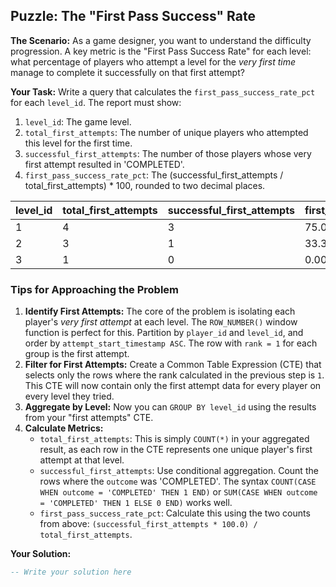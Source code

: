 ## Puzzle: The "First Pass Success" Rate

**The Scenario:** As a game designer, you want to understand the difficulty progression. A key metric is the "First Pass Success Rate" for each level: what percentage of players who attempt a level for the *very first time* manage to complete it successfully on that first attempt?

**Your Task:** Write a query that calculates the `first_pass_success_rate_pct` for each `level_id`. The report must show:

1. `level_id`: The game level.
2. `total_first_attempts`: The number of unique players who attempted this level for the first time.
3. `successful_first_attempts`: The number of those players whose very first attempt resulted in 'COMPLETED'.
4. `first_pass_success_rate_pct`: The (successful_first_attempts / total_first_attempts) * 100, rounded to two decimal places.

| **level_id** | **total_first_attempts** | **successful_first_attempts** | **first_pass_success_rate_pct** |
| ------------------ | ------------------------------ | ----------------------------------- | ------------------------------------- |
| 1                  | 4                              | 3                                   | 75.00                                 |
| 2                  | 3                              | 1                                   | 33.33                                 |
| 3                  | 1                              | 0                                   | 0.00                                  |

### Tips for Approaching the Problem

1. **Identify First Attempts:** The core of the problem is isolating each player's *very first attempt* at each level. The `ROW_NUMBER()` window function is perfect for this. Partition by `player_id` and `level_id`, and order by `attempt_start_timestamp ASC`. The row with `rank = 1` for each group is the first attempt.
2. **Filter for First Attempts:** Create a Common Table Expression (CTE) that selects only the rows where the rank calculated in the previous step is `1`. This CTE will now contain only the first attempt data for every player on every level they tried.
3. **Aggregate by Level:** Now you can `GROUP BY level_id` using the results from your "first attempts" CTE.
4. **Calculate Metrics:**
   * `total_first_attempts`: This is simply `COUNT(*)` in your aggregated result, as each row in the CTE represents one unique player's first attempt at that level.
   * `successful_first_attempts`: Use conditional aggregation. Count the rows where the `outcome` was 'COMPLETED'. The syntax `COUNT(CASE WHEN outcome = 'COMPLETED' THEN 1 END)` or `SUM(CASE WHEN outcome = 'COMPLETED' THEN 1 ELSE 0 END)` works well.
   * `first_pass_success_rate_pct`: Calculate this using the two counts from above: `(successful_first_attempts * 100.0) / total_first_attempts`.

**Your Solution:**

```sql
-- Write your solution here
```
